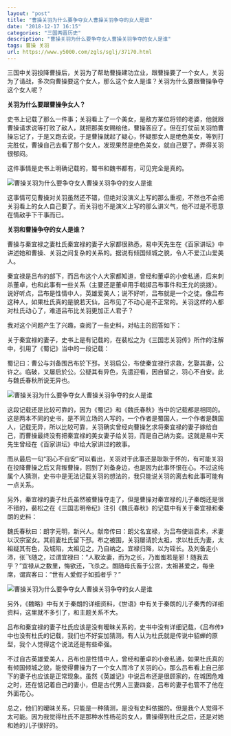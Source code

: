 ```yaml
---
layout: "post"
title: "曹操关羽为什么要争夺女人曹操关羽争夺的女人是谁"
date: "2018-12-17 16:15"
categories: "三国两晋历史"
description: "曹操关羽为什么要争夺女人曹操关羽争夺的女人是谁"
tags: 曹操 关羽
url: https://www.y5000.com/zgls/sglj/37170.html
---
```






三国中关羽投降曹操后，关羽为了帮助曹操建功立业，跟曹操要了一个女人，关羽为了请战，多次向曹操要这个女人，那么这个女人是谁？关羽为什么要跟曹操争夺这个女人呢？

 **关羽为什么要跟曹操争女人？**

史书上记载了那么一件事；关羽看上了一个美女，是敌方某位将领的老婆，他就跟曹操请求说等打败了敌人，就把那美女赐给他，曹操答应了。但在打仗前关羽怕曹操忘记了，于是又跑去说，于是曹操就起了疑心，怀疑那女人是绝色美女，等到打完胜仗，曹操自己去看了那个女人，发现果然是绝色美女，就自己要了。弄得关羽很郁闷。

这件事情是史书上明确记载的，蜀书和魏书都有，可见完全是真的。

![曹操关羽为什么要争夺女人曹操关羽争夺的女人是谁](https://img.y5000.com/uploads/allimg/181114/7c4d1233be63f9ac579a0781fd9fe6e2.jpg)

这事情可见曹操对关羽虽然还不错，但绝对没演义上写的那么重视，不然也不会把关羽看上的女人自己要了。而关羽也不是演义上写的那么讲义气，他不过是不愿意在情敌手下干事而已。

 **关羽和曹操争夺的女人是谁？**

曹操与秦宜禄之妻杜氏秦宜禄的妻子大家都很熟悉，易中天先生在《百家讲坛》中讲述她和曹操、关羽之间复杂的关系的。据说有倾国倾城之貌，令人不爱江山爱美人。

秦宜禄是吕布的部下，而吕布这个人大家都知道，曾经和董卓的小妾私通，后来刺杀董卓，也和此事有一些关系（主要还是董卓用手戟掷吕布事件和王允的挑拨）。说好听点，吕布是性情中人，英雄爱美人；说不好听，吕布就是一个之徒。像吕布这种人，如果杜氏真的是貌若天仙，吕布见了不动心是不正常的。关羽这样的人都对杜氏动心了，难道吕布比关羽更加正人君子？

我对这个问题产生了兴趣，查阅了一些史料，对帖主的回答如下：

关于秦宜禄的妻子，史书上是有记载的，在裴松之为《三国志关羽传》所作的注解中，引用了《蜀记》当中的一段记载：

蜀记曰：曹公与刘备围吕布於下邳，关羽启公，布使秦宜禄行求救，乞娶其妻，公许之。临破，又屡启於公。公疑其有异色，先遣迎看，因自留之，羽心不自安。此与魏氏春秋所说无异也。

![曹操关羽为什么要争夺女人曹操关羽争夺的女人是谁](https://img.y5000.com/uploads/allimg/181114/9c06ad478718d73d5c4c4d8a0c0e2f88.jpg)

这段记载还是比较可靠的，因为《蜀记》和《魏氏春秋》当中的记载都是相同的。这是两本不同的史书，是不同立场的人写的，一个作者是蜀国人，一个作者是魏国人，记载无异，所以比较可靠，关羽确实曾经向曹操乞求将秦宜禄的妻子嫁给自己，而曹操最终没有把秦宜禄的美女妻子给关羽，而是自己纳为妾。这就是易中天先生曾经在《百家讲坛》中给大家讲过的故事。

而从最后一句“羽心不自安”可以看出，关羽对于此事还是耿耿于怀的，有可能关羽在投降曹操之后又背叛曹操，回到了刘备身边，也是因为此事怀恨在心。不过这纯属个人猜测，史书中是无法记载关羽的想法的，我只能说关羽的离去和此事可能有一点关系。

另外，秦宜禄的妻子杜氏虽然被曹操夺走了，但是曹操对秦宜禄的儿子秦朗还是很不错的，裴松之在《三国志明帝纪》注引《魏氏春秋》的记载中有关于秦宜禄和秦朗的史料：

魏氏春秋曰：朗字元明，新兴人。献帝传曰：朗父名宜禄，为吕布使诣袁术，术妻以汉宗室女。其前妻杜氏留下邳。布之被围，关羽屡请於太祖，求以杜氏为妻，太祖疑其有色，及城陷，太祖见之，乃自纳之。宜禄归降，以为铚长。及刘备走小沛，张飞随之，过谓宜禄曰：“人取汝妻，而为之长，乃蚩蚩若是邪！随我去乎？”宜禄从之数里，悔欲还，飞杀之。朗随母氏畜于公宫，太祖甚爱之，每坐席，谓宾客曰：“世有人爱假子如孤者乎？”

![曹操关羽为什么要争夺女人曹操关羽争夺的女人是谁](https://img.y5000.com/uploads/allimg/181114/79f6f9022e1a5544a027e4b7a9f485c1.jpg)

另外，《魏略》中有关于秦朗的详细资料，《世语》中有关于秦朗的儿子秦秀的详细资料，这里就不多引了，和主题关系不大。

吕布和秦宜禄的妻子杜氏应该是没有暧昧关系的，史书中没有详细记载，《吕布传》中也没有杜氏的记载，我们也不好妄加猜测。有人认为杜氏就是传说中貂蝉的原型，我个人觉得这个说法还是有些牵强。

不过自古英雄爱美人，吕布也是性情中人，曾经和董卓的小妾私通，如果杜氏真的有倾国倾城之貌，能使得曹操为了一个女人而冷了关羽的心，那么吕布看上自己部下的妻子也应该是正常现象。虽然《英雄记》中说吕布还是很顾家的，在城困危难之时，还在惦记着自己的妻小，但是古代男人三妻四妾，吕布的妻子也管不了他在外面花心。

总之，他们的暧昧关系，只能是一种猜测，是没有史料依据的。但是我个人觉得不太可能。因为我觉得杜氏不是那种水性杨花的女人，曹操得到杜氏之后，还是对她和她的儿子很好的。

  
